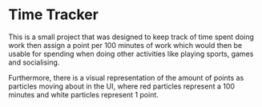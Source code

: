 # Time Tracker

This is a small project that was designed to keep track of time spent doing work then assign a point per 
100 minutes of work which would then be usable for spending when doing other activities like playing sports, games and socialising.

Furthermore, there is a visual representation of the amount of points as particles moving about in the UI,
where red particles represent a 100 minutes and white particles represent 1 point.

